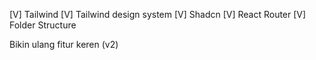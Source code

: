 [V] Tailwind
[V] Tailwind design system
[V] Shadcn
[V] React Router
[V] Folder Structure

Bikin ulang fitur keren (v2)


